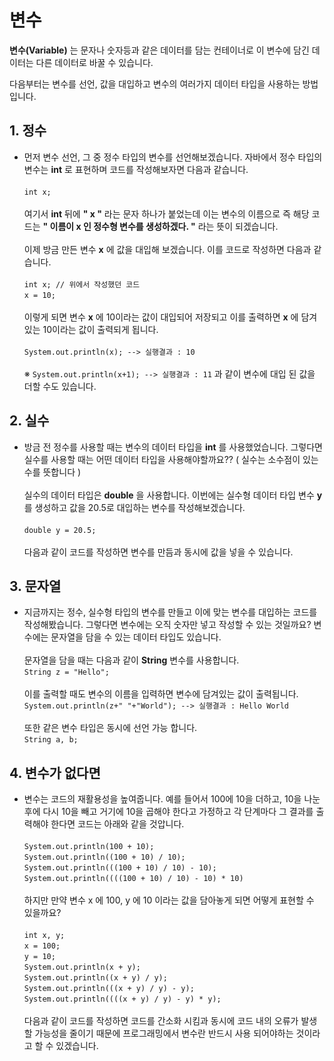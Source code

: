 # **변수**
**변수(Variable)** 는 문자나 숫자등과 같은 데이터를 담는 컨테이너로 이 변수에 담긴 데이터는 다른 데이터로 바꿀 수 있습니다.

다음부터는 변수를 선언, 값을 대입하고 변수의 여러가지 데이터 타입을 사용하는 방법입니다.

## **1. 정수**

- 먼저 변수 선언, 그 중 정수 타입의 변수를 선언해보겠습니다. 자바에서 정수 타입의 변수는 **int** 로 표현하며 코드를 작성해보자면 다음과 같습니다. <br><br>
`int x;` <br><br>
여기서 **int** 뒤에 **" x "** 라는 문자 하나가 붙었는데 이는 변수의 이름으로 즉 해당 코드는 **" 이름이 x 인 정수형 변수를 생성하겠다. "** 라는 뜻이 되겠습니다. <br><br>
이제 방금 만든 변수 **x** 에 값을 대입해 보겠습니다. 이를 코드로 작성하면 다음과 같습니다. <br><br>
`int x; // 위에서 작성했던 코드`  
`x = 10;` <br><br>
이렇게 되면 변수 **x** 에 10이라는 값이 대입되어 저장되고 이를 출력하면 **x** 에 담겨있는 10이라는 값이 출력되게 됩니다. <br><br>
`System.out.println(x); --> 실행결과 : 10` <br><br>
※ `System.out.println(x+1); --> 실행결과 : 11` 과 같이 변수에 대입 된 값을 더할 수도 있습니다.
## **2. 실수**
- 방금 전 정수를 사용할 때는 변수의 데이터 타입을 **int** 를 사용했었습니다. 그렇다면 실수를 사용할 때는 어떤 데이터 타입을 사용해야할까요?? ( 실수는 소수점이 있는 수를 뜻합니다 ) <br><br>
실수의 데이터 타입은 **double** 을 사용합니다. 이번에는 실수형 데이터 타입 변수 **y** 를 생성하고 값을 20.5로 대입하는 변수를 작성해보겠습니다. <br><br>
`double y = 20.5;` <br><br>
다음과 같이 코드를 작성하면 변수를 만듬과 동시에 값을 넣을 수 있습니다.

## **3. 문자열**
- 지금까지는 정수, 실수형 타입의 변수를 만들고 이에 맞는 변수를 대입하는 코드를 작성해봤습니다. 그렇다면 변수에는 오직 숫자만 넣고 작성할 수 있는 것일까요? 변수에는 문자열을 담을 수 있는 데이터 타입도 있습니다. <br><br>
문자열을 담을 때는 다음과 같이 **String** 변수를 사용합니다.  
`String z = "Hello";` <br><br>
이를 출력할 때도 변수의 이름을 입력하면 변수에 담겨있는 값이 출력됩니다.  
`System.out.println(z+" "+"World"); --> 실행결과 : Hello World` <br><br>
또한 같은 변수 타입은 동시에 선언 가능 합니다.  
`String a, b;`
## **4. 변수가 없다면**
- 변수는 코드의 재활용성을 높여줍니다. 예를 들어서 100에 10을 더하고, 10을 나눈 후에 다시 10을 빼고 거기에 10을 곱해야 한다고 가정하고 각 단계마다 그 결과를 출력해야 한다면 코드는 아래와 같을 것압니다. <br><br>
`System.out.println(100 + 10);`  
`System.out.println((100 + 10) / 10);`  
`System.out.println(((100 + 10) / 10) - 10);`  
`System.out.println((((100 + 10) / 10) - 10) * 10) ` <br><br>
하지만 만약 변수 x 에 100, y 에 10 이라는 값을 담아놓게 되면 어떻게 표현할 수 있을까요? <br><br>
`int x, y;`  
`x = 100;`  
`y = 10;`  
`System.out.println(x + y);`  
`System.out.println((x + y) / y);`  
`System.out.println(((x + y) / y) - y);`  
`System.out.println((((x + y) / y) - y) * y);` <br><br>
다음과 같이 코드를 작성하면 코드를 간소화 시킴과 동시에 코드 내의 오류가 발생할 가능성을 줄이기 때문에 프로그래밍에서 변수란 반드시 사용 되어야하는 것이라고 할 수 있겠습니다. 
